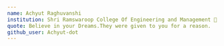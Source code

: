 ```yaml
---
name: Achyut Raghuvanshi 
institution: Shri Ramswaroop College Of Engineering and Management 🚩 
quote: Believe in your Dreams.They were given to you for a reason. 
github_user: Achyut-dot
---
```

